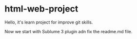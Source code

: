 # html-web-project
Hello, it's learn project for improve git skills.

Now we start with Sublume 3 plugin adn fix the readme.md file.